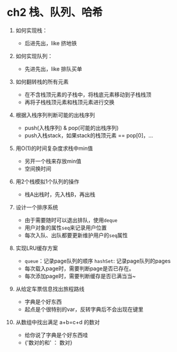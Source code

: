 # ch2 栈、队列、哈希

1. 如何实现栈：
    - 后进先出，like 挤地铁
    
2. 如何实现队列：
    - 先进先出，like 排队买单
    
3. 如何翻转栈的所有元素
    - 在不含栈顶元素的子栈中，将栈底元素移动到子栈栈顶
    - 再将子栈栈顶元素和栈顶元素进行交换

4. 根据入栈序列判断可能的出栈序列
    - push(入栈序列) & pop(可能的出栈序列)
    - push入栈stack，如果stack的栈顶元素 == pop\[0]，...

5. 用O(1)的时间复杂度求栈中min值
    - 另开一个栈来存放min值
    - 空间换时间

6. 用2个栈模拟1个队列的操作
    - 栈A出栈时，先入栈B，再出栈
    
7. 设计一个排序系统
    - 由于需要随时可以退出排队，使用`deque`
    - 用户对象的属性`seq`来记录用户位置
    - 每次入队、出队都要更新维护用户的`seq`属性

8. 实现LRU缓存方案
    - `queue`：记录page队列的顺序
    `hashSet`: 记录page队列的pages
    - 每次载入page时，需要判断page是否已存在。
    - 每次添加page时，需要判断缓存是否已满当当~

9. 从给定车票信息找出旅程路线
    - 字典是个好东西
    - 起点是个很特别的var，反转字典后不会出现在键里

10. 从数组中找出满足 a+b=c+d 的数对
    - 给你说了字典是个好东西哇
    - {'数对的和' ： 数对}
